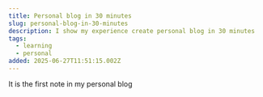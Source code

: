 ```yaml
---
title: Personal blog in 30 minutes
slug: personal-blog-in-30-minutes
description: I show my experience create personal blog in 30 minutes
tags:
  - learning
  - personal
added: 2025-06-27T11:51:15.002Z
---
```


It is the first note in my personal blog
